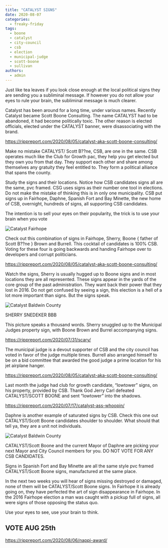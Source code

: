 ```yaml
---
title: "CATALYST SIGNS"
date: 2020-08-07
categories: 
  - freaky-friday
tags: 
  - boone
  - catalyst
  - city-council
  - csb
  - election
  - municipal-judge
  - scott-boone
  - sullivan
authors: 
  - admin
---
```


Just like tea leaves if you look close enough at the local political signs they are sending you a subliminal message. If however you do not allow your eyes to rule your brain, the subliminal message is much clearer.

Catalyst has been around for a long time, under various names. Recently Catalyst became Scott Boone Consulting. The name CATALYST had to be abandoned, it had become politically toxic. The other reason is elected officials, elected under the CATALYST banner, were disassociating with the brand.

https://rippreport.com/2020/08/05/catalyst-aka-scott-boone-consulting/

Make no mistake CATALYST/ Scott B??ne, CSB, are one in the same. CSB operates much like the Club for Growth pac, they help you get elected but they own you from that day. They support each other and share among themselves any gratuity they feel entitled to. They form a political alliance that spans the county.

Study the signs and their locations. Notice how CSB candidates signs all are the same, pvc framed. CSG uses signs as their number one tool in elections. Do not make the mistake of thinking this is in only one municipality. CSB put signs up in Fairhope, Daphne, Spanish Fort and Bay Minette, the new home of CSB, overnight, hundreds of signs, all supporting CSB candidates.

The intention is to sell your eyes on their popularity, the trick is to use your brain when you vote

![Catalyst Fairhope](https://cdn.rippreport.com/wp-content/uploads/2020/08/signs-12.jpg)

Check out this combination of signs in Fairhope, Sherry, Boone { father of Scott B??ne } Brown and Burrell. This cocktail of candidates is 100% CSB. Voting for these four is going backwards and handing Fairhope over to developers and corrupt politicians.

https://rippreport.com/2020/08/05/catalyst-aka-scott-boone-consulting/

Watch the signs, Sherry is usually hugged up to Boone signs and in most locations they are all represented. These signs appear in the yards of the core group of the past administration. They want back their power that they lost in 2016. Do not get confused by seeing a sign, this election is a hell of a lot more important than signs. But the signs speak.

![Catalyst Baldwin County](https://cdn.rippreport.com/wp-content/uploads/2020/08/signs-22.jpg)

SHERRY SNEDEKER BBB

This picture speaks a thousand words. Sherry snuggled up to the Municipal Judges property sign, with Boone Brown and Burrel accompanying signs.

https://rippreport.com/2020/07/31/scary/

The municipal judge is a devout supporter of CSB and the city council has voted in favor of the judge multiple times. Burrell also arranged himself to be on a bid committee that awarded the good judge a prime location for his jet airplane hanger.

https://rippreport.com/2020/08/05/catalyst-aka-scott-boone-consulting/

Last month the judge had club for growth candidate, “lowtower” signs, on his property, provided by CSB. Thank God Jerry Carl defeated CATALYST/SCOTT BOONE and sent “lowtower” into the shadows.

https://rippreport.com/2020/07/17/catalyst-ass-whoopin/

Daphne is another example of saturated signs by CSB. Check this one out CATALYST/Scott Boone candidates shoulder to shoulder. What should that tell ya, they are a unit not individuals.

![Catalyst Baldwin County](https://cdn.rippreport.com/wp-content/uploads/2020/08/signs-32.jpg)

CATALYST/Scott Boone and the current Mayor of Daphne are picking your next Mayor and City Council members for you. DO NOT VOTE FOR ANY CSB CANDIDATES.

Signs in Spanish Fort and Bay Minette are all the same style pvc framed CATALYST/Scott Boone signs, manufactured at the same place.

In the next two weeks you will hear of signs missing destroyed or damaged, none of them will be CATALYST/Scott Boone signs. In Fairhope it is already going on, they have perfected the art of sign disappearance in Fairhope. In the 2016 Fairhope election a man was caught with a pickup full of signs, all were signs of those opposing the status quo.

Use your eyes to see, use your brain to think.

## VOTE AUG 25th

https://rippreport.com/2020/08/06/nappi-award/
